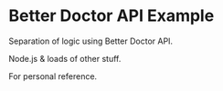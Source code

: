 # Better Doctor API Example

Separation of logic using Better Doctor API.

Node.js & loads of other stuff.

For personal reference.
